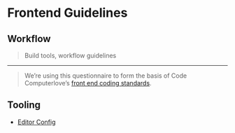 # Frontend Guidelines

## Workflow

> Build tools, workflow guidelines

* * *

> We’re using this questionnaire to form the basis of Code Computerlove’s [front end coding standards](https://github.com/code-computerlove/code-standards).
## Tooling
- [Editor Config](http://editorconfig.org)

